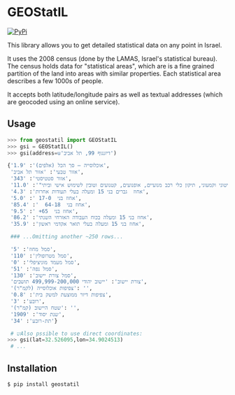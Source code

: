# GEOStatIL

[![PyPi](https://img.shields.io/pypi/v/geostatil.svg)](https://pypi.python.org/pypi/geostatil)

This library allows you to get detailed statistical data on any point in Israel.

It uses the 2008 census (done by the LAMAS, Israel's statistical bureau). The census holds data for "statistical areas", which are is a fine grained partition of the land into areas with similar properties. Each statistical area describes a few 1000s of people.

It accepts both latitude/longitude pairs as well as textual addresses (which are geocoded using an online service).

## Usage

```python
>>> from geostatil import GEOStatIL
>>> gsi = GEOStatIL()
>>> gsi(address=u'דיזנגוף 99, תל אביב')

{'אוכלוסייה – סך הכל (אלפים)': '1.9',
 'אזור טבעי': 'אזור תל אביב',
 'אזור סטטיסטי': '343',
 'אחוז  בני 15 ומעלה שעבדו בשנת 2008 בענף "מסחר סיטוני וקמעוני, תיקון כלי רכב מנועיים, אופנועים, קטנועים וטובין לשימוש אישי וביתי"': '11.0',
 'אחוז  גברים בני 15 ומעלה בעלי תעודות אחרות': '4.3',
 'אחוז בני  17-0 ': '5.0',
 'אחוז בני  64-18  ': '85.4',
 'אחוז בני  65+ ': '9.5',
 'אחוז בני 15 ומעלה בכוח העבודה האזרחי השנתי': '86.2',
 'אחוז בני 15 ומעלה בעלי תואר אקדמי ראשון': '35.9',

 ### ...Omitting another ~250 rows...

 'סמל מחוז': '5',
 'סמל מטרופולין': '110',
 'סמל מעמד מוניציפלי': '0',
 'סמל נפה': '51',
 'סמל צורת יישוב': '130',
 'צורת יישוב': 'יישוב יהודי 499,999-200,000 תושבים',
 'צפיפות אוכלוסייה (לקמ"ר)': '',
 'צפיפות דיור ממוצעת למשק בית': '0.8',
 'רובע': '3',
 'שטח היישוב (קמ"ר)': '',
 'שנת יסוד': '1909',
 'תת-רובע': '34'}

 # שAlso pssible to use direct coordinates:
>>> gsi(lat=32.526095,lon=34.9024513)
 # ...
```

## Installation
```
$ pip install geostatil
```
